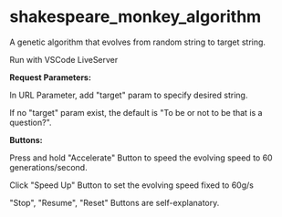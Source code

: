 # shakespeare_monkey_algorithm

A genetic algorithm that evolves from random string to target string.

Run with VSCode LiveServer

**Request Parameters:**

In URL Parameter, add "target" param to specify desired string.

If no "target" param exist, the default is "To be or not to be that is a question?".

**Buttons:**

Press and hold "Accelerate" Button to speed the evolving speed to 60 generations/second.

Click "Speed Up" Button to set the evolving speed fixed to 60g/s

"Stop", "Resume", "Reset" Buttons are self-explanatory.
